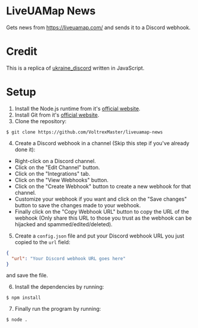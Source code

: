 # LiveUAMap News

Gets news from https://liveuamap.com/ and sends it to a Discord webhook.

# Credit

This is a replica of [ukraine_discord](https://github.com/AlexFlipnote/ukraine_discord) written
in JavaScript.

# Setup

1. Install the Node.js runtime from it's [official website](https://nodejs.org/).
2. Install Git from it's [official website](https://git-scm.com/).
3. Clone the repository:

```shell
$ git clone https://github.com/VoltrexMaster/liveuamap-news
```

4. Create a Discord webhook in a channel (Skip this step if you've already done it):

- Right-click on a Discord channel.
- Click on the "Edit Channel" button.
- Click on the "Integrations" tab.
- Click on the "View Webhooks" button.
- Click on the "Create Webhook" button to create a new webhook for that channel.
- Customize your webhook if you want and click on the "Save changes" button to save the changes made to your webhook.
- Finally click on the "Copy Webhook URL" button to copy the URL of the webhook (Only share this URL to those you trust as the webhook can be hijacked and spammed/edited/deleted).

5. Create a `config.json` file and put your Discord webhook URL you just copied to the `url` field:

```json
{
  "url": "Your Discord webhook URL goes here"
}
```

and save the file.

6. Install the dependencies by running:

```shell
$ npm install
```

7. Finally run the program by running:

```shell
$ node .
```
